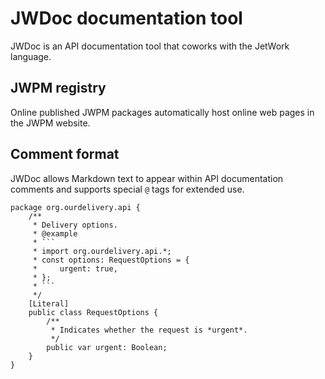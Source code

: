 # JWDoc documentation tool

JWDoc is an API documentation tool that coworks with the JetWork language.

## JWPM registry

Online published JWPM packages automatically host online web pages in the JWPM website.

## Comment format

JWDoc allows Markdown text to appear within API documentation comments and supports special `@` tags for extended use.

```
package org.ourdelivery.api {
    /**
     * Delivery options.
     * @example
     * ```
     * import org.ourdelivery.api.*;
     * const options: RequestOptions = {
     *     urgent: true,
     * };
     * ```
     */
    [Literal]
    public class RequestOptions {
        /**
         * Indicates whether the request is *urgent*.
         */
        public var urgent: Boolean;
    }
}
```